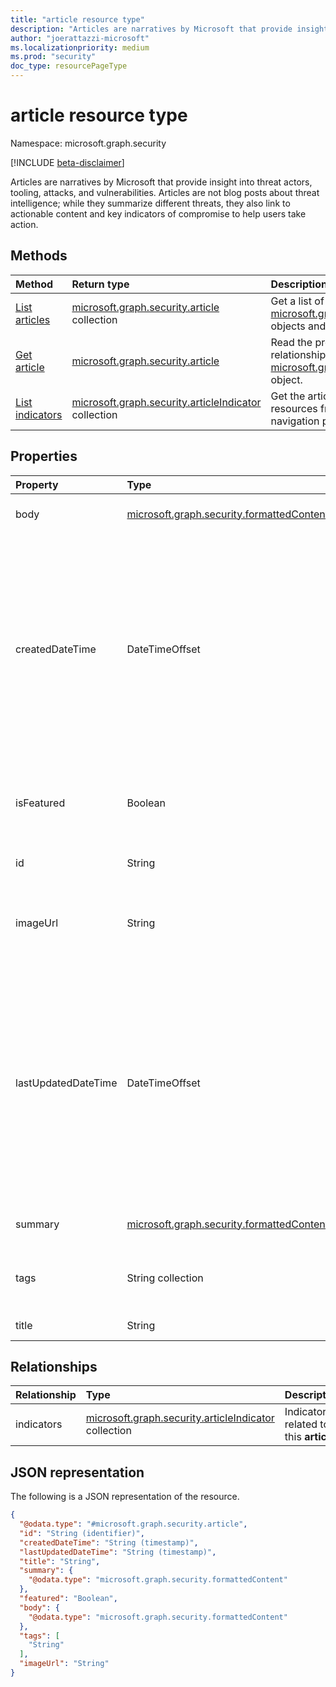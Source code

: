```yaml
---
title: "article resource type"
description: "Articles are narratives by Microsoft that provide insight into threat actors, tooling, attacks, and vulnerabilities."
author: "joerattazzi-microsoft"
ms.localizationpriority: medium
ms.prod: "security"
doc_type: resourcePageType
---
```


# article resource type

Namespace: microsoft.graph.security

[!INCLUDE [beta-disclaimer](../../includes/beta-disclaimer.md)]

Articles are narratives by Microsoft that provide insight into threat actors, tooling, attacks, and vulnerabilities. Articles are not blog posts about threat intelligence; while they summarize different threats, they also link to actionable content and key indicators of compromise to help users take action.

## Methods

|Method|Return type|Description|
|:---|:---|:---|
|[List articles](../api/security-article-list.md)|[microsoft.graph.security.article](../resources/security-article.md) collection|Get a list of the [microsoft.graph.security.article](../resources/security-article.md) objects and their properties.|
|[Get article](../api/security-article-get.md)|[microsoft.graph.security.article](../resources/security-article.md)|Read the properties and relationships of a [microsoft.graph.security.article](../resources/security-article.md) object.|
|[List indicators](../api/security-article-list-indicators.md)|[microsoft.graph.security.articleIndicator](../resources/security-articleindicator.md) collection|Get the articleIndicator resources from the indicators navigation property.|

## Properties

|Property|Type|Description|
|:---|:---|:---|
|body|[microsoft.graph.security.formattedContent](../resources/security-formattedcontent.md)|Formatted article contents.|
|createdDateTime|DateTimeOffset|The date and time when this **article** was created. The Timestamp type represents date and time information using ISO 8601 format and is always in UTC time. For example, midnight UTC on Jan 1, 2014 is `2014-01-01T00:00:00Z`.|
|isFeatured|Boolean|Indicates whether this **article** is currently featured by Microsoft.|
|id|String|The system-generated ID for this **article**.|
|imageUrl|String|URL of the header image for this **article**, used for display purposes.|
|lastUpdatedDateTime|DateTimeOffset|The most recent date and time when this **article** was updated. The Timestamp type represents date and time information using ISO 8601 format and is always in UTC time. For example, midnight UTC on Jan 1, 2014 is `2014-01-01T00:00:00Z`.|
|summary|[microsoft.graph.security.formattedContent](../resources/security-formattedcontent.md)|A quick summary of this **article**.|
|tags|String collection|Tags for this **article**, communicating keywords, or key concepts.|
|title|String|The title of this **article**.|

## Relationships

|Relationship|Type|Description|
|:---|:---|:---|
|indicators|[microsoft.graph.security.articleIndicator](../resources/security-articleindicator.md) collection|Indicators related to this **article**.|

## JSON representation

The following is a JSON representation of the resource.
<!-- {
  "blockType": "resource",
  "keyProperty": "id",
  "@odata.type": "microsoft.graph.security.article",
  "openType": false
}
-->
``` json
{
  "@odata.type": "#microsoft.graph.security.article",
  "id": "String (identifier)",
  "createdDateTime": "String (timestamp)",
  "lastUpdatedDateTime": "String (timestamp)",
  "title": "String",
  "summary": {
    "@odata.type": "microsoft.graph.security.formattedContent"
  },
  "featured": "Boolean",
  "body": {
    "@odata.type": "microsoft.graph.security.formattedContent"
  },
  "tags": [
    "String"
  ],
  "imageUrl": "String"
}
```
